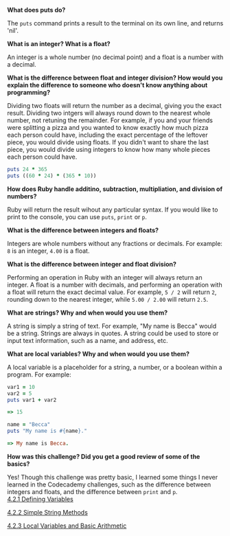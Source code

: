 **What does puts do?**

The `puts` command prints a result to the terminal on its own line, and returns 'nil'.

**What is an integer?  What is a float?**

An integer is a whole number (no decimal point) and a float is a number with a decimal.  

**What is the difference between float and integer division?  How would you explain the difference to someone who doesn't know anything about programming?**

Dividing two floats will return the number as a decimal, giving you the exact result.  Dividing two intgers will always round down to the nearest whole number, not retuning the remainder.  For example, if you and your friends were splitting a pizza and you wanted to know exactly how much pizza each person could have, including the exact percentage of the leftover piece, you would divide using floats.  If you didn't want to share the last piece, you would divide using integers to know how many whole pieces each person could have.

```ruby
puts 24 * 365
puts ((60 * 24) * (365 * 10))
```

**How does Ruby handle additino, subtraction, multipliation, and division of numbers?**

Ruby will return the result wihout any particular syntax.  If you would like to print to the console, you can use `puts`, `print` or `p`.  

**What is the difference between integers and floats?**

Integers are whole numbers without any fractions or decimals. For example:  `8` is an integer, `4.00` is a float.  

**What is the difference between integer and float division?**

Performing an operation in Ruby with an integer will always return an integer. A float is a number with decimals, and performing an operation with a float will return the exact decimal value.  For example, `5 / 2` will return `2`, rounding down to the nearest integer, while `5.00 / 2.00` will return `2.5`.  

**What are strings?  Why and when would you use them?**

A string is simply a string of text.  For example, "My name is Becca" would be a string.  Strings are always in quotes.  A string could be used to store or input text information, such as a name, and address, etc.

**What are local variables?  Why and when would you use them?**

A local variable is a placeholder for a string, a number, or a boolean within a program.  For example:

```ruby
var1 = 10
var2 = 5
puts var1 + var2

=> 15
```

```ruby 
name = "Becca"
puts "My name is #{name}."

=> My name is Becca.
```

**How was this challenge?  Did you get a good review of some of the basics?**

Yes!  Though this challenge was pretty basic, I learned some things I never learned in the Codecademy challenges, such as the difference between integers and floats, and the difference between `print` and `p`.  
[4.2.1 Defining Variables](defining-variables.rb)

[4.2.2 Simple String Methods](simple-string.rb)

[4.2.3 Local Variables and Basic Arithmetic](basic-math.rb)


